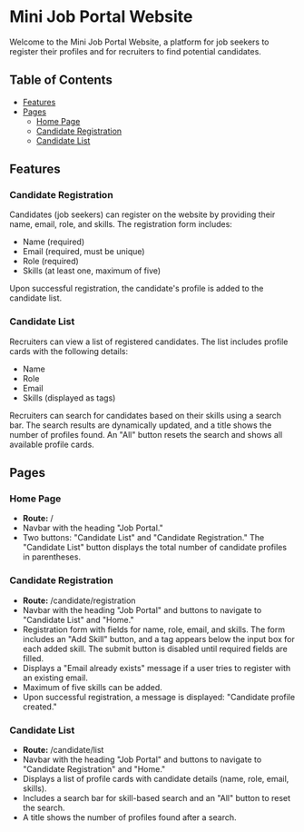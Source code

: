 # Mini Job Portal Website

Welcome to the Mini Job Portal Website, a platform for job seekers to register their profiles and for recruiters to find potential candidates.

## Table of Contents
- [Features](#features)
- [Pages](#pages)
  - [Home Page](#home-page)
  - [Candidate Registration](#candidate-registration)
  - [Candidate List](#candidate-list)

## Features

### Candidate Registration
Candidates (job seekers) can register on the website by providing their name, email, role, and skills. The registration form includes:
- Name (required)
- Email (required, must be unique)
- Role (required)
- Skills (at least one, maximum of five)

Upon successful registration, the candidate's profile is added to the candidate list.

### Candidate List
Recruiters can view a list of registered candidates. The list includes profile cards with the following details:
- Name
- Role
- Email
- Skills (displayed as tags)

Recruiters can search for candidates based on their skills using a search bar. The search results are dynamically updated, and a title shows the number of profiles found. An "All" button resets the search and shows all available profile cards.

## Pages

### Home Page
- **Route:** /
- Navbar with the heading "Job Portal."
- Two buttons: "Candidate List" and "Candidate Registration." The "Candidate List" button displays the total number of candidate profiles in parentheses.

### Candidate Registration
- **Route:** /candidate/registration
- Navbar with the heading "Job Portal" and buttons to navigate to "Candidate List" and "Home."
- Registration form with fields for name, role, email, and skills. The form includes an "Add Skill" button, and a tag appears below the input box for each added skill. The submit button is disabled until required fields are filled.
- Displays a "Email already exists" message if a user tries to register with an existing email.
- Maximum of five skills can be added.
- Upon successful registration, a message is displayed: "Candidate profile created."

### Candidate List
- **Route:** /candidate/list
- Navbar with the heading "Job Portal" and buttons to navigate to "Candidate Registration" and "Home."
- Displays a list of profile cards with candidate details (name, role, email, skills).
- Includes a search bar for skill-based search and an "All" button to reset the search.
- A title shows the number of profiles found after a search.